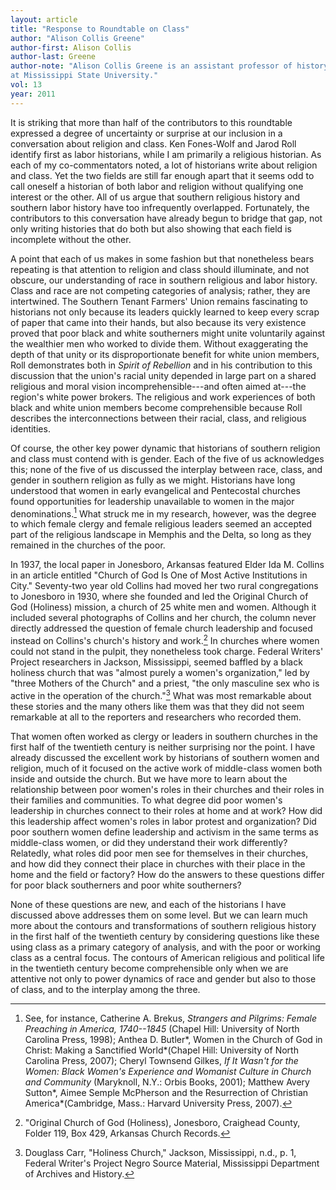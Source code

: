 ```yaml
---
layout: article
title: "Response to Roundtable on Class"
author: "Alison Collis Greene"
author-first: Alison Collis
author-last: Greene
author-note: "Alison Collis Greene is an assistant professor of history
at Mississippi State University."
vol: 13
year: 2011
---
```


It is striking that more than half of the contributors to this
roundtable expressed a degree of uncertainty or surprise at our
inclusion in a conversation about religion and class. Ken Fones-Wolf and
Jarod Roll identify first as labor historians, while I am primarily a
religious historian. As each of my co-commentators noted, a lot of
historians write about religion and class. Yet the two fields are still
far enough apart that it seems odd to call oneself a historian of both
labor and religion without qualifying one interest or the other. All of
us argue that southern religious history and southern labor history have
too infrequently overlapped. Fortunately, the contributors to this
conversation have already begun to bridge that gap, not only writing
histories that do both but also showing that each field is incomplete
without the other.

A point that each of us makes in some fashion but that nonetheless bears
repeating is that attention to religion and class should illuminate, and
not obscure, our understanding of race in southern religious and labor
history. Class and race are not competing categories of analysis;
rather, they are intertwined. The Southern Tenant Farmers' Union remains
fascinating to historians not only because its leaders quickly learned
to keep every scrap of paper that came into their hands, but also
because its very existence proved that poor black and white southerners
might unite voluntarily against the wealthier men who worked to divide
them. Without exaggerating the depth of that unity or its
disproportionate benefit for white union members, Roll demonstrates both
in *Spirit of Rebellion* and in his contribution to this discussion that
the union's racial unity depended in large part on a shared religious
and moral vision incomprehensible---and often aimed at---the region's white
power brokers. The religious and work experiences of both black and
white union members become comprehensible because Roll describes the
interconnections between their racial, class, and religious identities.

Of course, the other key power dynamic that historians of southern
religion and class must contend with is gender. Each of the five of us
acknowledges this; none of the five of us discussed the interplay
between race, class, and gender in southern religion as fully as we
might. Historians have long understood that women in early evangelical
and Pentecostal churches found opportunities for leadership unavailable
to women in the major denominations.[^1]  What struck me in my
research, however, was the degree to which female clergy and female
religious leaders seemed an accepted part of the religious landscape in
Memphis and the Delta, so long as they remained in the churches of the
poor.

In 1937, the local paper in Jonesboro, Arkansas featured Elder Ida M.
Collins in an article entitled "Church of God Is One of Most Active
Institutions in City." Seventy-two year old Collins had moved her two
rural congregations to Jonesboro in 1930, where she founded and led the
Original Church of God (Holiness) mission, a church of 25 white men and
women. Although it included several photographs of Collins and her
church, the column never directly addressed the question of female
church leadership and focused instead on Collins's church's history and
work.[^2]  In churches where women could not stand in the
pulpit, they nonetheless took charge. Federal Writers' Project
researchers in Jackson, Mississippi, seemed baffled by a black holiness
church that was "almost purely a women's organization," led by "three
Mothers of the Church" and a priest, "the only masculine sex who is
active in the operation of the church."[^3]  What was most
remarkable about these stories and the many others like them was that
they did not seem remarkable at all to the reporters and researchers who
recorded them.

That women often worked as clergy or leaders in southern churches in the
first half of the twentieth century is neither surprising nor the point.
I have already discussed the excellent work by historians of southern
women and religion, much of it focused on the active work of
middle-class women both inside and outside the church. But we have more
to learn about the relationship between poor women's roles in their
churches and their roles in their families and communities. To what
degree did poor women's leadership in churches connect to their roles at
home and at work? How did this leadership affect women's roles in labor
protest and organization? Did poor southern women define leadership and
activism in the same terms as middle-class women, or did they understand
their work differently? Relatedly, what roles did poor men see for
themselves in their churches, and how did they connect their place in
churches with their place in the home and the field or factory? How do
the answers to these questions differ for poor black southerners and
poor white southerners?

None of these questions are new, and each of the historians I have
discussed above addresses them on some level. But we can learn much more
about the contours and transformations of southern religious history in
the first half of the twentieth century by considering questions like
these using class as a primary category of analysis, and with the poor
or working class as a central focus. The contours of American religious
and political life in the twentieth century become comprehensible only
when we are attentive not only to power dynamics of race and gender but
also to those of class, and to the interplay among the three.

[^1]:  See, for instance, Catherine A. Brekus, *Strangers and
Pilgrims: Female Preaching in America, 1740--1845* (Chapel Hill:
University of North Carolina Press, 1998); Anthea D. Butler*, Women in
the Church of God in Christ: Making a Sanctified World*(Chapel Hill:
University of North Carolina Press, 2007); Cheryl Townsend Gilkes, *If
It Wasn't for the Women: Black Women's Experience and Womanist Culture
in Church and Community* (Maryknoll, N.Y.: Orbis Books, 2001); Matthew
Avery Sutton*, Aimee Semple McPherson and the Resurrection of Christian
America*(Cambridge, Mass.: Harvard University Press, 2007). 
 
 [^2]:  "Original Church of God (Holiness), Jonesboro, Craighead
County, Folder 119, Box 429, Arkansas Church Records. 
 
 [^3]:  Douglass Carr, "Holiness Church," Jackson, Mississippi, n.d.,
p. 1, Federal Writer's Project Negro Source Material, Mississippi
Department of Archives and History. 
